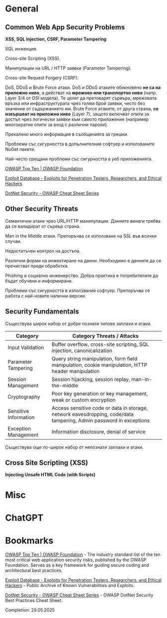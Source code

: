 # General
## Common Web App Security Problems
**XSS, SQL Injection, CSRF, Parameter Tampering**

SQL инжекция.

Cross-site Scripting (XSS).

Манипулации на URL / HTTP заявки (Parameter Tampering).

Cross-site Request Forgery (CSRF).

DoS, DDoS и Brute Force атаки. DoS и DDoS атаките обикновено **не са на приложно ниво**, а действат на **мрежово или транспортно ниво** (напр. Layer 3/4 от OSI модела). Те целят да претоварят сървъра, мрежовата връзка или инфраструктурата чрез голям брой заявки, често без значение от съдържанието им. Brute Force атаките, от друга страна, **се извършват на приложно ниво** (Layer 7), защото включват опити за достъп чрез логически заявки към самото приложение (например многократни опити за вход с различни пароли).

Прекалено много информация в съобщенията за грешки.

Проблеми със сигурността в допълнителния софтуер и използваните NuGet пакети.

Най-често срещани проблеми със сигурността в уеб приложенията.

[OWASP Top Ten | OWASP Foundation](https://owasp.org/www-project-top-ten/)

[Exploit Database - Exploits for Penetration Testers, Researchers, and Ethical Hackers](https://www.exploit-db.com/)

[DotNet Security - OWASP Cheat Sheet Series](https://cheatsheetseries.owasp.org/cheatsheets/DotNet_Security_Cheat_Sheet.html)
## Other Security Threats
Семантични атаки чрез URL/HTTP манипулации. Данните винаги трябва да се валидират от сървър страна.

Man in the Middle атаки. Препоръчва се използване на SSL във всички случаи.

Недостатъчен контрол на достъпа.

Различни форми на инжектиране на данни. Необходимо е данните да се пречистват преди обработка.

Phishing и социално инженерство. Добра практика е потребителите да бъдат обучени и информирани.

Проблеми със сигурността в използвания софтуер. Препоръчва се работа с най-новите налични версии.
## Security Fundamentals
Съществува широк набор от добре познати типове заплахи и атаки.

| Category              | Category Threats / Attacks                                                                                         |
| --------------------- | ------------------------------------------------------------------------------------------------------------------ |
| Input Validation      | Buffer overflow, cross-site scripting, SQL injection, canonicalization                                             |
| Parameter Tampering   | Query string manipulation, form field manipulation, cookie manipulation, HTTP header manipulation                  |
| Session Management    | Session hijacking, session replay, man-in-the-middle                                                               |
| Cryptography          | Poor key generation or key management, weak or custom encryption                                                   |
| Sensitive Information | Access sensitive code or data in storage, network eavesdropping, code/data tampering, Admin password in exceptions |
| Exception Management  | Information disclosure, denial of service                                                                          |

Съществува още по-широк набор от непознати заплахи и атаки.
## Cross Site Scripting (XSS)
**Injecting Unsafe HTML Code (with Scripts)**
# Misc
# ChatGPT
# Bookmarks
[OWASP Top Ten | OWASP Foundation](https://owasp.org/www-project-top-ten/) - The industry standard list of the ten most critical web application security risks, published by the OWASP Foundation. Serves as a key framework for guiding secure coding and architectural best practices.

[Exploit Database - Exploits for Penetration Testers, Researchers, and Ethical Hackers](https://www.exploit-db.com/) - Public Archive of Known Vulnerabilities and Exploits.

[DotNet Security - OWASP Cheat Sheet Series](https://cheatsheetseries.owasp.org/cheatsheets/DotNet_Security_Cheat_Sheet.html) - OWASP DotNet Security Best Practices Cheat Sheet.

Completion: 29.05.2025